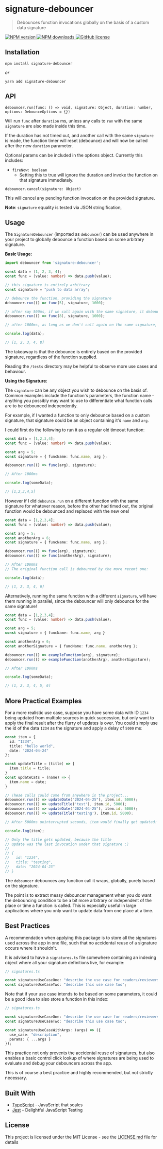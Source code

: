 # signature-debouncer

> Debounces function invocations globally on the basis of a custom data signature

<p>
  <a href="https://www.npmjs.com/package/signature-debouncer"><img src="https://img.shields.io/npm/v/signature-debouncer/latest.svg?style=flat-square" alt="NPM version" /> </a>
  <a href="https://www.npmjs.com/package/signature-debouncer"><img src="https://img.shields.io/npm/dm/signature-debouncer.svg?style=flat-square" alt="NPM downloads"/> </a>
  <a href="https://github.com/ethanhusband/signature-debouncer/blob/main/LICENSE.md"><img src="https://img.shields.io/npm/l/signature-debouncer.svg?style=flat-square" alt="GitHub license"/> </a>
</p>

## Installation

```npm install signature-debouncer```

*or*

```yarn add signature-debouncer```

## API

`debouncer.run(func: () => void, signature: Object, duration: number, options: DebounceOptions = {})`

Will run `func` after `duration` ms, unless any calls to `run` with the same `signature` are also made inside this time.

If the duration has not timed out, and another call with the same `signature` is made, the function timer will reset (debounce) and will now be called after the new `duration` parameter.

Optional params can be included in the options object. Currently this includes:
- `fireNow: boolean`
  - Setting this to true will ignore the duration and invoke the function on that signature immediately.

`debouncer.cancel(signature: Object)`

This will cancel any pending function invocation on the provided signature.

**Note**: `signature` equality is tested via JSON stringification,

## Usage

The `SignatureDebouncer` (imported as `debouncer`) can be used anywhere in your project to globally debounce a function based on some arbitrary signature. 

**Basic Usage:**

```ts
import debouncer from 'signature-debouncer';

const data = [1, 2, 3, 4];
const func = (value: number) => data.push(value);

// this signature is entirely arbitrary
const signature = "push to data array";

// debounce the function, providing the signature 
debouncer.run(() => func(5), signature, 1000);

// after say 500ms, if we call again with the same signature, it debounces the first call;
debouncer.run(() => func(8), signature, 1000);

// after 1000ms, as long as we don't call again on the same signature, the invocation will finally run

console.log(data);

// [1, 2, 3, 4, 8]

```

The takeaway is that the debounce is entirely based on the provided signature, regardless of the function supplied.

Reading the `/tests` directory may be helpful to observe more use cases and behaviour. 

**Using the Signature:**

The `signature` can be any object you wish to debounce on the basis of. Common examples include the function's parameters, the function name - anything you possibly may want to use to differentiate what function calls are to be debounced independently.

For example, if I wanted a function to only debounce based on a custom signature, that signature could be an object containing it's `name` and `arg`. 

I could first do the following to run it as a regular old timeout function:

```ts
const data = [1,2,3,4];
const func = (value: number) => data.push(value);

const arg = 5;
const signature = { funcName: func.name, arg };

debouncer.run(() => func(arg), signature);

// After 1000ms

console.log(someData);

// [1,2,3,4,5]
```

However if I did `debounce.run` on a different function with the same signature for whatever reason, before the other had timed out, the original function would be debounced and replaced with the new one!

```ts
const data = [1,2,3,4];
const func = (value: number) => data.push(value);

const arg = 5;
const anotherArg = 6;
const signature = { funcName: func.name, arg };

debouncer.run(() => func(arg), signature);
debouncer.run(() => func(anotherArg), signature);

// After 1000ms
// The original function call is debounced by the more recent one:

console.log(data);

// [1, 2, 3, 4, 6]
```

Alternatively, running the same function with a different `signature`, will have them running in parallel, since the debouncer will only debounce for the same signature!

```ts
const data = [1,2,3,4];
const func = (value: number) => data.push(value);

const arg = 5;
const signature = { funcName: func.name, arg }

const anotherArg = 6;
const anotherSignature = { funcName: func.name, anotherArg };

debouncer.run(() => exampleFunction(arg), signature);
debouncer.run(() => exampleFunction(anotherArg), anotherSignature);

// After 1000ms

console.log(someData);

// [1, 2, 3, 4, 5, 6]
```

## More Practical Examples

For a more realistic use case, suppose you have some data with ID `1234` being updated from multiple sources in quick succession, but only want to apply the final result after the flurry of updates is over. You could simply use the id of the data `1234` as the signature and apply a delay of `5000` ms:
```ts
const item = {
  id: "1234",
  title: "hello world",
  date: "2024-04-24"
};

const updateTitle = (title) => {
  item.title = title;
}
const updateCats = (name) => {
  item.name = date;
}

// These calls could come from anywhere in the project...
debouncer.run(() => updateDate("2024-04-25"), item.id, 5000);
debouncer.run(() => updateTitle('test'), item.id, 5000);
debouncer.run(() => updateDate("2024-04-25"), item.id, 5000);
debouncer.run(() => updateTitle('testing'), item.id, 5000);

// After 5000ms uninterrupted seconds, item would finally get updated:

console.log(item);

// Only the title gets updated, because the title
// update was the last invocation under that signature :)
//
// {
//   id: "1234",
//   title: "testing",
//   date: "2024-04-23"
// }

```

The `debouncer` debounces any function call it wraps, globally, purely based on the signature. 

The point is to extract messy debouncer management when you do want the debouncing condition to be a bit more arbitrary or independent of the place or time a function is called. This is especially useful in large applications where you only want to update data from one place at a time.

## Best Practices

A recommendation when applying this package is to store all the signatures used across the app in one file, such that no accidental reuse of a signature occurs where it shouldn't.

It is advised to have a `signatures.ts` file somewhere containing an indexing object where all your signature definitions live, for example:

```ts
// signatures.ts

const signatureUseCaseOne: "describe the use case for readers/reviewers";
const signatureUseCaseTwo: "describe this use case too";

```

Note that if your use case intends to be based on some parameters, it could be a good idea to also store a function in this index:

```ts
// signatures.ts

const signatureUseCaseOne: "describe the use case for readers/reviewers";
const signatureUseCaseTwo: "describe this use case too";

const signatureUseCaseWithArgs: (args) => ({
  use_case: "description",
  params: { ...args }
});
```

This practice not only prevents the accidental reuse of signatures, but also enables a basic control click lookup of where signatures are being used to evaluate and debug your debouncers across the app.



This is of course a best practice and highly recommended, but not strictly necessary.

## Built With

- [TypeScript](https://www.typescriptlang.org/) - JavaScript that scales
- [Jest](https://jestjs.io/) - Delightful JavaScript Testing

## License

This project is licensed under the MIT License - see the [LICENSE.md](LICENSE.md) file for details
